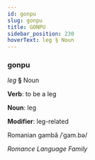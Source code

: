 ```yaml
---
id: gonpu
slug: gonpu
title: GONPU
sidebar_position: 230
hoverText: leg § Noun
---
```


### gonpu

*leg* **§** Noun

**Verb**: to be a leg

**Noun**: leg

**Modifier**: leg-related

Romanian gambă /ˈɡam.bə/

*Romance Language Family*